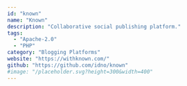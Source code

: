 ```yaml
---
id: "known"
name: "Known"
description: "Collaborative social publishing platform."
tags:
  - "Apache-2.0"
  - "PHP"
category: "Blogging Platforms"
website: "https://withknown.com/"
github: "https://github.com/idno/known"
#image: "/placeholder.svg?height=300&width=400"
---
```


